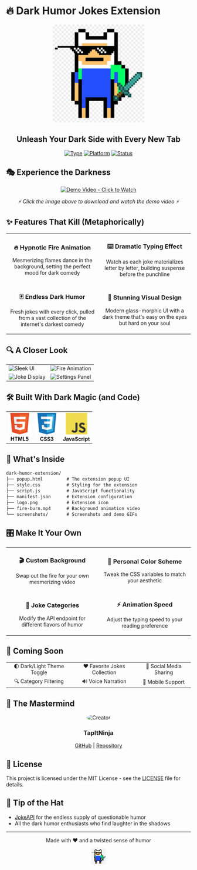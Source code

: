 # 🔥 Dark Humor Jokes Extension

<div align="center">
  <img src="https://github.com/TapItNinja/Dad-jokes/raw/main/component/logo.png" alt="Dark Humor Logo" width="250"/>
  
  <h2>Unleash Your Dark Side with Every New Tab</h2>
  
  [![Type](https://img.shields.io/badge/Type-Chrome_Extension-4285F4.svg?style=for-the-badge)](https://chrome.google.com/webstore/)
  [![Platform](https://img.shields.io/badge/Platform-Chrome-4285F4.svg?style=for-the-badge)](https://chrome.google.com/)
  [![Status](https://img.shields.io/badge/Status-🔥_HOT-FF4500.svg?style=for-the-badge)](https://github.com/TapItNinja/Dad-jokes)
</div>

## 🎭 Experience the Darkness

<div align="center">
  <a href="https://github.com/TapItNinja/Dad-jokes/raw/main/component/demo.mp4">
    <img src="https://via.placeholder.com/650x365/1a1a1a/ff4500?text=Click+to+Watch+Demo" alt="Demo Video - Click to Watch"/>
  </a>
  <p><em>⚡ Click the image above to download and watch the demo video ⚡</em></p>
</div>

## ✨ Features That Kill (Metaphorically)

<div align="center">
  <table>
    <tr>
      <td width="50%" align="center">
        <h3>🔥 Hypnotic Fire Animation</h3>
        <p>Mesmerizing flames dance in the background, setting the perfect mood for dark comedy</p>
      </td>
      <td width="50%" align="center">
        <h3>⌨️ Dramatic Typing Effect</h3>
        <p>Watch as each joke materializes letter by letter, building suspense before the punchline</p>
      </td>
    </tr>
    <tr>
      <td width="50%" align="center">
        <h3>🃏 Endless Dark Humor</h3>
        <p>Fresh jokes with every click, pulled from a vast collection of the internet's darkest comedy</p>
      </td>
      <td width="50%" align="center">
        <h3>🎨 Stunning Visual Design</h3>
        <p>Modern glass-morphic UI with a dark theme that's easy on the eyes but hard on your soul</p>
      </td>
    </tr>
  </table>
</div>

## 🔍 A Closer Look

<div align="center">
  <table>
    <tr>
      <td><img src="https://via.placeholder.com/400x225/1a1a1a/ff4500?text=Sleek+UI" alt="Sleek UI"/></td>
      <td><img src="https://via.placeholder.com/400x225/1a1a1a/ff4500?text=Fire+Animation" alt="Fire Animation"/></td>
    </tr>
    <tr>
      <td><img src="https://via.placeholder.com/400x225/1a1a1a/ff4500?text=Joke+Display" alt="Joke Display"/></td>
      <td><img src="https://via.placeholder.com/400x225/1a1a1a/ff4500?text=Settings+Panel" alt="Settings Panel"/></td>
    </tr>
  </table>
</div>

## 🛠️ Built With Dark Magic (and Code)

<div align="center">
  <table>
    <tr>
      <td align="center"><img src="https://raw.githubusercontent.com/devicons/devicon/master/icons/html5/html5-original.svg" width="60"/><br/><b>HTML5</b></td>
      <td align="center"><img src="https://raw.githubusercontent.com/devicons/devicon/master/icons/css3/css3-original.svg" width="60"/><br/><b>CSS3</b></td>
      <td align="center"><img src="https://raw.githubusercontent.com/devicons/devicon/master/icons/javascript/javascript-original.svg" width="60"/><br/><b>JavaScript</b></td>
    </tr>
  </table>
</div>

## 🧩 What's Inside

```
dark-humor-extension/
├── popup.html         # The extension popup UI
├── style.css          # Styling for the extension
├── script.js          # JavaScript functionality
├── manifest.json      # Extension configuration
├── logo.png           # Extension icon
├── fire-burn.mp4      # Background animation video
└── screenshots/       # Screenshots and demo GIFs
```

## 🎛️ Make It Your Own

<div align="center">
  <table>
    <tr>
      <td width="50%" align="center">
        <h3>🎬 Custom Background</h3>
        <p>Swap out the fire for your own mesmerizing video</p>
      </td>
      <td width="50%" align="center">
        <h3>🎨 Personal Color Scheme</h3>
        <p>Tweak the CSS variables to match your aesthetic</p>
      </td>
    </tr>
    <tr>
      <td width="50%" align="center">
        <h3>🔄 Joke Categories</h3>
        <p>Modify the API endpoint for different flavors of humor</p>
      </td>
      <td width="50%" align="center">
        <h3>⚡ Animation Speed</h3>
        <p>Adjust the typing speed to your reading preference</p>
      </td>
    </tr>
  </table>
</div>

## 🔮 Coming Soon

<div align="center">
  <table>
    <tr>
      <td align="center">🌓 Dark/Light Theme Toggle</td>
      <td align="center">❤️ Favorite Jokes Collection</td>
      <td align="center">📲 Social Media Sharing</td>
    </tr>
    <tr>
      <td align="center">🔍 Category Filtering</td>
      <td align="center">🔊 Voice Narration</td>
      <td align="center">📱 Mobile Support</td>
    </tr>
  </table>
</div>

## 👤 The Mastermind

<div align="center">
  <img src="https://via.placeholder.com/150/1a1a1a/ff4500?text=TapItNinja" alt="Creator" width="150" style="border-radius:50%"/>
  <h3>TapItNinja</h3>
  <p>
    <a href="https://github.com/TapItNinja">GitHub</a> |
    <a href="https://github.com/TapItNinja/Dad-jokes">Repository</a>
  </p>
</div>

## 📄 License

This project is licensed under the MIT License - see the [LICENSE](LICENSE) file for details.

## 🙏 Tip of the Hat

- [JokeAPI](https://v2.jokeapi.dev/) for the endless supply of questionable humor
- All the dark humor enthusiasts who find laughter in the shadows

---

<div align="center">
  <p>Made with ❤️ and a twisted sense of humor</p>
  <img src="https://github.com/TapItNinja/Dad-jokes/raw/main/component/logo.png" alt="Dark Humor Logo" width="40"/>
</div>
